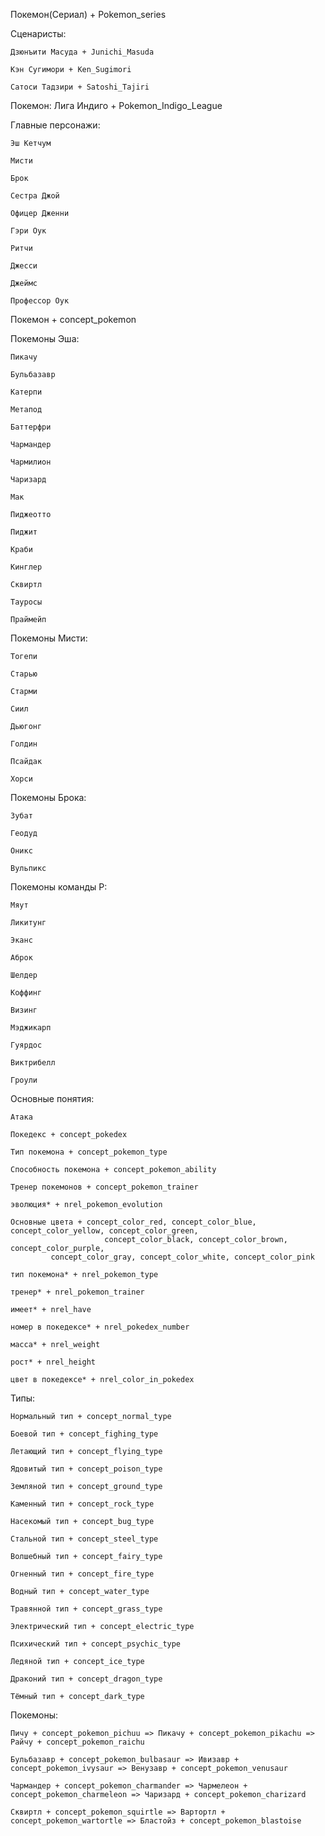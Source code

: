 Покемон(Сериал) + Pokemon_series

Сценаристы:

	Дзюнъити Масуда + Junichi_Masuda

	Кэн Сугимори + Ken_Sugimori

	Сатоси Тадзири + Satoshi_Tajiri

Покемон: Лига Индиго + Pokemon_Indigo_League

Главные персонажи:
	
	Эш Кетчум
	
	Мисти

	Брок
	
	Сестра Джой
	
	Офицер Дженни
	
	Гэри Оук
	
	Ритчи
	
	Джесси
	
	Джеймс
	
	Профессор Оук	
 
Покемон + concept_pokemon

Покемоны Эша:

	Пикачу

	Бульбазавр

	Катерпи

	Метапод

	Баттерфри

	Чармандер

	Чармилион

	Чаризард

	Мак

	Пиджеотто

	Пиджит

	Краби

	Кинглер

	Сквиртл

	Тауросы

	Праймейп

Покемоны Мисти:

	Тогепи

	Старью

	Старми

	Сиил

	Дьюгонг

	Голдин

	Псайдак

	Хорси

Покемоны Брока:

	Зубат

	Геодуд

	Оникс

	Вульпикс

Покемоны команды Р:

	Мяут

	Ликитунг

	Эканс

	Аброк

	Шелдер

	Коффинг

	Визинг

	Мэджикарп

	Гуярдос

	Виктрибелл

	Гроули

Основные понятия:

	Атака

	Покедекс + concept_pokedex

	Тип покемона + concept_pokemon_type

	Способность покемона + concept_pokemon_ability

	Тренер покемонов + concept_pokemon_trainer

	эволюция* + nrel_pokemon_evolution

	Основные цвета + concept_color_red, concept_color_blue, concept_color_yellow, concept_color_green,
                         concept_color_black, concept_color_brown, concept_color_purple, 
			 concept_color_gray, concept_color_white, concept_color_pink
	
	тип покемона* + nrel_pokemon_type

	тренер* + nrel_pokemon_trainer	
	
	имеет* + nrel_have

	номер в покедексе* + nrel_pokedex_number

	масса* + nrel_weight

	рост* + nrel_height

	цвет в покедексе* + nrel_color_in_pokedex
Типы:

	Нормальный тип + concept_normal_type

	Боевой тип + concept_fighing_type

	Летающий тип + concept_flying_type

	Ядовитый тип + concept_poison_type

	Земляной тип + concept_ground_type

	Каменный тип + concept_rock_type

	Насекомый тип + concept_bug_type

	Стальной тип + concept_steel_type

	Волшебный тип + concept_fairy_type

	Огненный тип + concept_fire_type

	Водный тип + concept_water_type

	Травянной тип + concept_grass_type

	Электрический тип + concept_electric_type

	Психический тип + concept_psychic_type
		
	Ледяной тип + concept_ice_type

	Драконий тип + concept_dragon_type
	
	Тёмный тип + concept_dark_type

Покемоны: 

	Пичу + concept_pokemon_pichuu => Пикачу + concept_pokemon_pikachu => Райчу + concept_pokemon_raichu

	Бульбазавр + concept_pokemon_bulbasaur => Ивизавр + concept_pokemon_ivysaur => Венузавр + concept_pokemon_venusaur

	Чармандер + concept_pokemon_charmander => Чармелеон + concept_pokemon_charmeleon => Чаризард + concept_pokemon_charizard

	Сквиртл + concept_pokemon_squirtle => Вартортл + concept_pokemon_wartortle => Бластойз + concept_pokemon_blastoise
	
	
